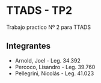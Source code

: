 # TTADS - TP2
Trabajo practico Nº 2 para TTADS

## Integrantes

* Arnold, Joel - Leg. 34.392
* Percoco, Lisandro - Leg. 39.760
* Pellegrini, Nicolás - Leg. 41.023
